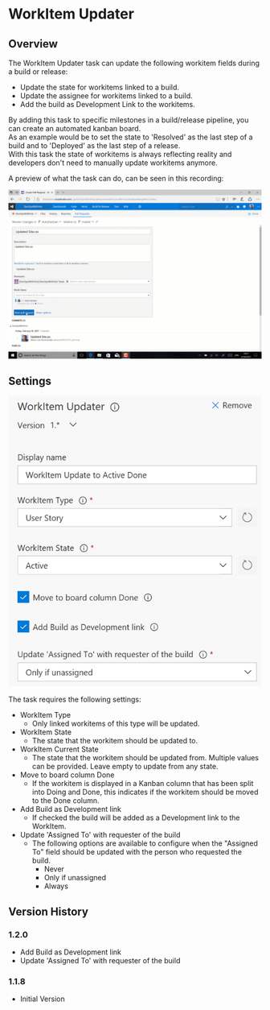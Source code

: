 ﻿# WorkItem Updater

## Overview
The WorkItem Updater task can update the following workitem fields during a build or release:
- Update the state for workitems linked to a build.  
- Update the assignee for workitems linked to a build.  
- Add the build as Development Link to the workitems.
  
By adding this task to specific milestones in a build/release pipeline, you can create an automated kanban board.  
As an example would be to set the state to 'Resolved' as the last step of a build and to 'Deployed' as the last step of a release.  
With this task the state of workitems is always reflecting reality and developers don't need to manually update workitems anymore.  
  
A preview of what the task can do, can be seen in this recording:  
  
![AutoKanban](img/AutoKanban.gif)  
  
## Settings
![settings](img/Settings.png)  
  
The task requires the following settings:
- WorkItem Type
  - Only linked workitems of this type will be updated.
- WorkItem State
  - The state that the workitem should be updated to.
- WorkItem Current State
  - The state that the workitem should be updated from. Multiple values can be provided. Leave empty to update from any state.
- Move to board column Done
  - If the workitem is displayed in a Kanban column that has been split into Doing and Done, this indicates if the workitem should be moved to the Done column.
- Add Build as Development link
  - If checked the build will be added as a Development link to the WorkItem.
- Update 'Assigned To' with requester of the build
  - The following options are available to configure when the "Assigned To" field should be updated with the person who requested the build.
    - Never
    - Only if unassigned
    - Always
  
## Version History
### 1.2.0
- Add Build as Development link
- Update 'Assigned To' with requester of the build
### 1.1.8
- Initial Version